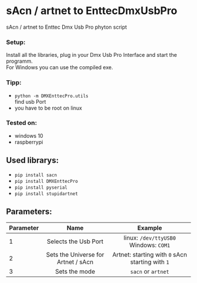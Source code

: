 # sAcn / artnet to EnttecDmxUsbPro

sAcn / artnet to Enttec Dmx Usb Pro phyton script

### Setup:

Install all the libraries, plug in your Dmx Usb Pro Interface and start the programm.  
For Windows you can use the compiled exe.

### Tipp:

- `python -m DMXEnttecPro.utils`  
  find usb Port
- you have to be root on linux

### Tested on:

- windows 10
- raspberrypi

## Used librarys:

- `pip install sacn`
- `pip install DMXEnttecPro`
- `pip install pyserial`
- `pip install stupidartnet`

## Parameters:

| Parameter |                Name                 |                     Example                      |
|-----------|:-----------------------------------:|:------------------------------------------------:|
| 1         |        Selects the Usb Port         |      linux: `/dev/ttyUSB0` Windows: `COM1`       |
| 2         | Sets the Universe for Artnet / sAcn | Artnet: starting with `0` sAcn starting with `1` |
| 3         |            Sets the mode            |                `sacn` or `artnet`                |

